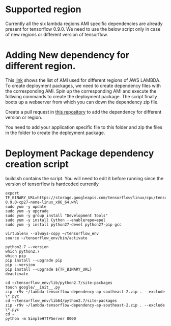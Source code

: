 # Supported region

Currently all the six lambda regions AMI specific dependencies are already present for tensorflow 0.9.0. We need to use the below script only in case of new regions or different version of tensorflow.

# Adding New dependency for different region.

This [link](http://docs.aws.amazon.com/lambda/latest/dg/current-supported-versions.html) shows the list of AMI used for different regions of AWS LAMBDA. To create deployment packages, we need to create dependency files with the corresponding AMI. Spin up the corresponding AMI and execute the follwing commands to create the deployment package. The script finally boots up a webserver from which you can down the dependency zip file.
 
Create a pull request in [this repository](https://github.com/anandanand84/aws-lambda-tensorflow-dependencies) to add the dependency for different version or region.  

You need to add your application specific file to this folder and zip the files in the folder to create the deployment package.

# Deployment Package dependency creation script

build.sh contains the script. You will need to edit it before running since the version of tensorflow is hardcoded currently

```
export TF_BINARY_URL=https://storage.googleapis.com/tensorflow/linux/cpu/tensorflow-0.9.0-cp27-none-linux_x86_64.whl
sudo yum -y update
sudo yum -y upgrade
sudo yum -y group install "Development Tools"
sudo yum -y install Cython --enablerepo=epel
sudo yum -y install python27-devel python27-pip gcc

virtualenv --always-copy ~/tensorflow_env
source ~/tensorflow_env/bin/activate

python2.7 —-version
which python2.7
which pip
pip install --upgrade pip
pip --version
pip install --upgrade ${TF_BINARY_URL}
deactivate

cd ~/tensorflow_env/lib/python2.7/site-packages
touch google/__init__.py
zip -r9v ~/lambda-tensorflow-dependency-ap-southeast-2.zip . --exclude \*.pyc
cd ~/tensorflow_env/lib64/python2.7/site-packages
zip -r9v ~/lambda-tensorflow-dependency-ap-southeast-2.zip . --exclude \*.pyc
cd ~
python -m SimpleHTTPServer 8000

```